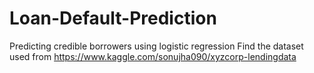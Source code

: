 # Loan-Default-Prediction
Predicting credible borrowers using logistic regression
Find the dataset used from https://www.kaggle.com/sonujha090/xyzcorp-lendingdata
